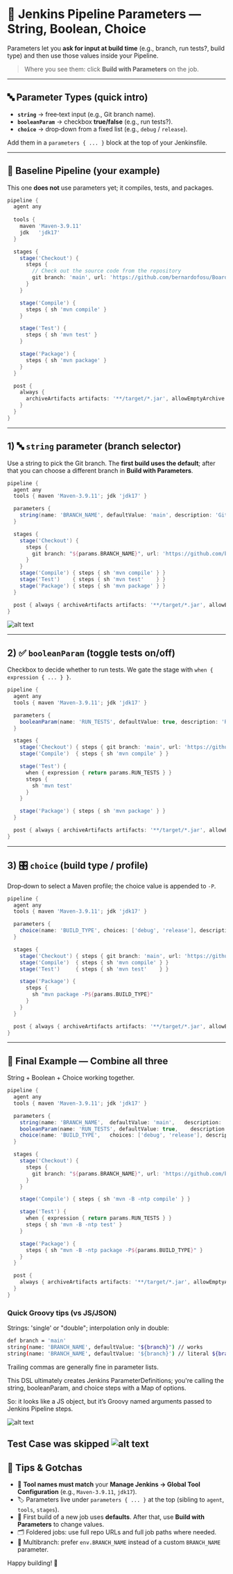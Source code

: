 # 🧩 Jenkins Pipeline Parameters — String, Boolean, Choice

Parameters let you **ask for input at build time** (e.g., branch, run tests?, build type) and then use those values inside your Pipeline.

> Where you see them: click **Build with Parameters** on the job.

---

## 🔤 Parameter Types (quick intro)

* **`string`** → free‑text input (e.g., Git branch name).
* **`booleanParam`** → checkbox **true/false** (e.g., run tests?).
* **`choice`** → drop‑down from a fixed list (e.g., `debug` / `release`).

Add them in a `parameters { ... }` block at the top of your Jenkinsfile.

---

## 🧪 Baseline Pipeline (your example)

This one **does not** use parameters yet; it compiles, tests, and packages.

```groovy
pipeline {
  agent any
  
  tools {
    maven 'Maven-3.9.11'
    jdk   'jdk17'
  }

  stages {
    stage('Checkout') {
      steps {
        // Check out the source code from the repository
        git branch: 'main', url: 'https://github.com/bernardofosu/Boardgame-with-Jenkins-MultiPipeline.git'
      }
    }

    stage('Compile') {
      steps { sh 'mvn compile' }
    }

    stage('Test') {
      steps { sh 'mvn test' }
    }

    stage('Package') {
      steps { sh 'mvn package' }
    }
  }

  post {
    always {
      archiveArtifacts artifacts: '**/target/*.jar', allowEmptyArchive: true
    }
  }
}
```

---

## 1) 🔤 `string` parameter (branch selector)

Use a string to pick the Git branch. The **first build uses the default**; after that you can choose a different branch in **Build with Parameters**.

```groovy
pipeline {
  agent any
  tools { maven 'Maven-3.9.11'; jdk 'jdk17' }

  parameters {
    string(name: 'BRANCH_NAME', defaultValue: 'main', description: 'Git branch to build')
  }

  stages {
    stage('Checkout') {
      steps {
        git branch: "${params.BRANCH_NAME}", url: 'https://github.com/bernardofosu/Boardgame-with-Jenkins-MultiPipeline.git'
      }
    }
    stage('Compile') { steps { sh 'mvn compile' } }
    stage('Test')    { steps { sh 'mvn test'    } }
    stage('Package') { steps { sh 'mvn package' } }
  }

  post { always { archiveArtifacts artifacts: '**/target/*.jar', allowEmptyArchive: true } }
}
```

![alt text](string-parameter.png)

---

## 2) ✅ `booleanParam` (toggle tests on/off)

Checkbox to decide whether to run tests. We gate the stage with `when { expression { ... } }`.

```groovy
pipeline {
  agent any
  tools { maven 'Maven-3.9.11'; jdk 'jdk17' }

  parameters {
    booleanParam(name: 'RUN_TESTS', defaultValue: true, description: 'Run test cases?')
  }

  stages {
    stage('Checkout') { steps { git branch: 'main', url: 'https://github.com/bernardofosu/Boardgame-with-Jenkins-MultiPipeline.git' } }
    stage('Compile')  { steps { sh 'mvn compile' } }

    stage('Test') {
      when { expression { return params.RUN_TESTS } }
      steps {
        sh 'mvn test'
      }
    }

    stage('Package') { steps { sh 'mvn package' } }
  }

  post { always { archiveArtifacts artifacts: '**/target/*.jar', allowEmptyArchive: true } }
}
```

---

## 3) 🎛️ `choice` (build type / profile)

Drop‑down to select a Maven profile; the choice value is appended to `-P`.

```groovy
pipeline {
  agent any
  tools { maven 'Maven-3.9.11'; jdk 'jdk17' }

  parameters {
    choice(name: 'BUILD_TYPE', choices: ['debug', 'release'], description: 'Choose the build type/profile')
  }

  stages {
    stage('Checkout') { steps { git branch: 'main', url: 'https://github.com/bernardofosu/Boardgame-with-Jenkins-MultiPipeline.git' } }
    stage('Compile')  { steps { sh 'mvn compile' } }
    stage('Test')     { steps { sh 'mvn test'    } }

    stage('Package') {
      steps {
        sh "mvn package -P${params.BUILD_TYPE}"
      }
    }
  }

  post { always { archiveArtifacts artifacts: '**/target/*.jar', allowEmptyArchive: true } }
}
```

---

## 🧷 Final Example — **Combine all three**

String + Boolean + Choice working together.

```groovy
pipeline {
  agent any
  tools { maven 'Maven-3.9.11'; jdk 'jdk17' }

  parameters {
    string(name: 'BRANCH_NAME',  defaultValue: 'main',   description: 'Git branch to build')
    booleanParam(name: 'RUN_TESTS', defaultValue: true,    description: 'Run test cases?')
    choice(name: 'BUILD_TYPE',   choices: ['debug', 'release'], description: 'Build profile')
  }

  stages {
    stage('Checkout') {
      steps {
        git branch: "${params.BRANCH_NAME}", url: 'https://github.com/bernardofosu/Boardgame-with-Jenkins-MultiPipeline.git'
      }
    }

    stage('Compile') { steps { sh 'mvn -B -ntp compile' } }

    stage('Test') {
      when { expression { return params.RUN_TESTS } }
      steps { sh 'mvn -B -ntp test' }
    }

    stage('Package') {
      steps { sh "mvn -B -ntp package -P${params.BUILD_TYPE}" }
    }
  }

  post {
    always { archiveArtifacts artifacts: '**/target/*.jar', allowEmptyArchive: true }
  }
}
```
### Quick Groovy tips (vs JS/JSON)

Strings: 'single' or "double"; interpolation only in double:
```sh
def branch = 'main'
string(name: 'BRANCH_NAME', defaultValue: "${branch}") // works
string(name: 'BRANCH_NAME', defaultValue: '${branch}') // literal ${branch}
```
Trailing commas are generally fine in parameter lists.

This DSL ultimately creates Jenkins ParameterDefinitions; you're calling the string, booleanParam, and choice steps with a Map of options.

So: it looks like a JS object, but it’s Groovy named arguments passed to Jenkins Pipeline steps.

![alt text](./final-work.png)

Test Case was skipped
![alt text](image.png)
---

## 🧠 Tips & Gotchas

* 🔧 **Tool names must match** your **Manage Jenkins → Global Tool Configuration** (e.g., `Maven-3.9.11`, `jdk17`).
* 🏷️ Parameters live under `parameters { ... }` at the top (sibling to `agent`, `tools`, `stages`).
* 🧪 First build of a new job uses **defaults**. After that, use **Build with Parameters** to change values.
* 🗂️ Foldered jobs: use full repo URLs and full job paths where needed.
* 🧵 Multibranch: prefer `env.BRANCH_NAME` instead of a custom `BRANCH_NAME` parameter.

Happy building! 🚀
